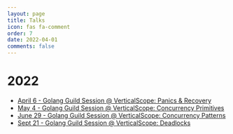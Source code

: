 ```yaml
---
layout: page
title: Talks
icon: fas fa-comment
order: 7
date: 2022-04-01
comments: false
---
```


# 2022

* [April 6 - Golang Guild Session @ VerticalScope: Panics & Recovery](/posts/golang-panics)
* [May 4 - Golang Guild Session @ VerticalScope: Concurrency Primitives](/posts/golang-concurrency-primitives)
* [June 29 - Golang Guild Session @ VerticalScope: Concurrency Patterns](/posts/golang-concurrency-patterns)
* [Sept 21 - Golang Guild Session @ VerticalScope: Deadlocks](/posts/golang-deadlocks)

